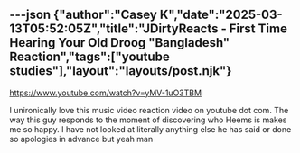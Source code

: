 ---json
{"author":"Casey K","date":"2025-03-13T05:52:05Z","title":"JDirtyReacts - First Time Hearing Your Old Droog &#x22;Bangladesh&#x22; Reaction","tags":["youtube studies"],"layout":"layouts/post.njk"}
---
https://www.youtube.com/watch?v=yMV-1uO3TBM

I unironically love this music video reaction video on youtube dot com. The way this guy responds to the moment of discovering who Heems is makes me so happy. I have not looked at literally anything else he has said or done so apologies in advance but yeah man
